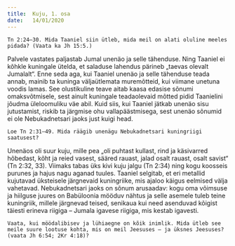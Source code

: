 ```yaml
---
title:  Kuju, 1. osa
date:   14/01/2020
---
```



`Tn 2:24–30. Mida Taaniel siin ütleb, mida meil on alati oluline meeles pidada? (Vaata ka Jh 15:5.)`

Palvele vastates paljastab Jumal unenäo ja selle tähenduse. Ning Taaniel ei kõhkle kuningale ütelda, et saladuse lahendus pärineb „taevas olevalt Jumalalt“. Enne seda aga, kui Taaniel unenäo ja selle tähenduse teada annab, mainib ta kuninga väljaütlemata muremõtteid, kui viimane unetuna voodis lamas. See olustikuline teave aitab kaasa edasise sõnumi omaksvõtmisele, sest ainult kuningale teadaolevaid mõtted pidid Taanielini jõudma üleloomuliku väe abil. Kuid siis, kui Taaniel jätkab unenäo sisu jutustamist, riskib ta järgmise ohu vallapäästmisega, sest unenäo sõnumid ei ole Nebukadnetsari jaoks just kuigi head.

`Loe Tn 2:31–49. Mida räägib unenägu Nebukadnetsari kuningriigi saatusest?`

Unenäos oli suur kuju, mille pea „oli puhtast kullast, rind ja käsivarred hõbedast, kõht ja reied vasest, sääred rauast, jalad osalt rauast, osalt savist“ (Tn 2:32, 33). Viimaks tabas üks kivi kuju jalgu (Tn 2:34) ning kogu koosseis purunes ja hajus nagu aganad tuules. Taaniel selgitab, et eri metallid kujutavad üksteisele järgnevaid kuningriike, mis ajaloo käigus eelmised välja vahetavad. Nebukadnetsari jaoks on sõnum arusaadav: kogu oma võimsuse ja hiilguse juures on Babüloonia mööduv nähtus ja selle asemele tuleb teine kuningriik, millele järgnevad teised, senikaua kui need asenduvad kõigist täiesti erineva riigiga – Jumala igavese riigiga, mis kestab igavesti.

`Vaata, kui möödalibisev ja lühiaegne on kõik inimlik. Mida ütleb see meile suure lootuse kohta, mis on meil Jeesuses – ja üksnes Jeesuses? (vaata Jh 6:54; 2Kr 4:18)?`
